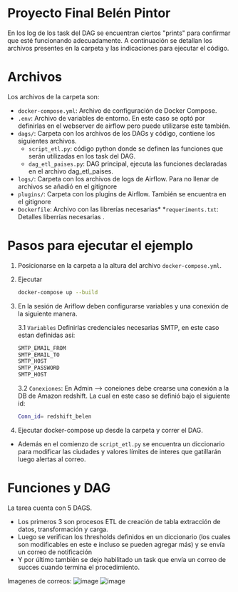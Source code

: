 # Proyecto Final Belén Pintor

En los log de los task del DAG se encuentran ciertos "prints" para confirmar que esté funcionando adecuadamente. A continuación se detallan los archivos presentes en la carpeta y las indicaciones para ejecutar el código. 

# Archivos
Los archivos de la carpeta son:
* `docker-compose.yml`: Archivo de configuración de Docker Compose. 
* `.env`: Archivo de variables de entorno. En este caso se optó por definirlas en el webserver de airflow pero puede utilizarse este también.
* `dags/`: Carpeta con los archivos de los DAGs y código, contiene los siguientes archivos.
    * `script_etl.py`: código python donde se definen las funciones que serán utilizadas en los task del DAG.
    * `dag_etl_paises.py`: DAG principal, ejecuta las funciones declaradas en el archivo dag_etl_paises.
* `logs/`: Carpeta con los archivos de logs de Airflow. Para no llenar de archivos se añadió en el gitignore
* `plugins/`: Carpeta con los plugins de Airflow. También se encuentra en el gitignore
* `Dockerfile`: Archivo con las librerías necesarias* *`requeriments.txt`: Detalles liberrías necesarias . 



# Pasos para ejecutar el ejemplo    
1. Posicionarse en la carpeta a la altura del archivo `docker-compose.yml`.

2. Ejecutar 
    ```bash
    docker-compose up --build
    ```
3. En la sesión de Ariflow deben configurarse variables y una conexión de la siguiente manera. 

    3.1 `Variables`
Definirlas credenciales necesarias SMTP, en este caso estan definidas así: 
    ```bash
    SMTP_EMAIL_FROM
    SMTP_EMAIL_TO
    SMTP_HOST
    SMTP_PASSWORD
    SMTP_HOST
    ```    
  
    3.2 `Conexiones`: En Admin --> coneiones debe crearse una conexión a la DB de Amazon redshift. La cual en este caso se definió bajo el siguiente id:
    ```bash
    Conn_id= redshift_belen
    ```    



4. Ejecutar docker-compose up desde la carpeta y correr el DAG. 

* Además en el comienzo de `script_etl.py` se encuentra un diccionario para modificar las ciudades y valores límites de interes que gatillarán luego alertas al correo. 

# Funciones y DAG 
La tarea cuenta con 5 DAGS. 
* Los primeros 3 son procesos ETL de creación de tabla extracción de datos, transformación y carga. 
* Luego se verifican los thresholds definidos en un diccionario (los cuales son modificables en este e incluso se pueden agregar más) y se envía un correo de notificación 
* Y por último también se dejo habilitado un task que envía un correo de succes cuando termina el procedimiento.


Imagenes de correos:
![image](https://github.com/belenpintor/EntregaFinal_BelenPintor_DATENG_51935/assets/69732485/ef4af468-9815-4b76-b9ca-3ffb9840bf33)
![image](https://github.com/belenpintor/EntregaFinal_BelenPintor_DATENG_51935/assets/69732485/48fe36a3-63f2-45e2-a2bb-feb6ee49279e)





